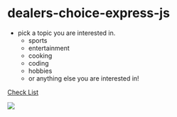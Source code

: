 # dealers-choice-express-js

- pick a topic you are interested in.
  - sports
  - entertainment
  - cooking
  - coding
  - hobbies
  - or anything else you are interested in!

<a href='https://github.com/FullstackAcademy/dealers-choice-express-js/blob/main/checklist.txt'>Check List</a>


<img src='https://github.com/FullstackAcademy/dealers-choice-express-js/blob/main/Screen%20Shot%202022-05-06%20at%207.48.12%20AM.png' />

